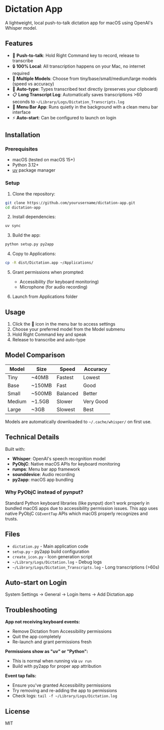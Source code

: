 # Dictation App

A lightweight, local push-to-talk dictation app for macOS using OpenAI's Whisper model.

## Features

- 🎤 **Push-to-talk**: Hold Right Command key to record, release to transcribe
- 🔒 **100% Local**: All transcription happens on your Mac, no internet required
- 🚀 **Multiple Models**: Choose from tiny/base/small/medium/large models (speed vs accuracy)
- 📝 **Auto-type**: Types transcribed text directly (preserves your clipboard)
- 📋 **Long Transcript Log**: Automatically saves transcriptions >60 seconds to `~/Library/Logs/Dictation_Transcripts.log`
- 🎨 **Menu Bar App**: Runs quietly in the background with a clean menu bar interface
- ⚡ **Auto-start**: Can be configured to launch on login

## Installation

### Prerequisites
- macOS (tested on macOS 15+)
- Python 3.12+
- [uv](https://github.com/astral-sh/uv) package manager

### Setup

1. Clone the repository:
```bash
git clone https://github.com/yourusername/dictation-app.git
cd dictation-app
```

2. Install dependencies:
```bash
uv sync
```

3. Build the app:
```bash
python setup.py py2app
```

4. Copy to Applications:
```bash
cp -R dist/Dictation.app ~/Applications/
```

5. Grant permissions when prompted:
   - Accessibility (for keyboard monitoring)
   - Microphone (for audio recording)

6. Launch from Applications folder

## Usage

1. Click the 🎤 icon in the menu bar to access settings
2. Choose your preferred model from the Model submenu
3. Hold Right Command key and speak
4. Release to transcribe and auto-type

## Model Comparison

| Model | Size | Speed | Accuracy |
|-------|------|-------|----------|
| Tiny | ~40MB | Fastest | Lowest |
| Base | ~150MB | Fast | Good |
| Small | ~500MB | Balanced | Better |
| Medium | ~1.5GB | Slower | Very Good |
| Large | ~3GB | Slowest | Best |

Models are automatically downloaded to `~/.cache/whisper/` on first use.

## Technical Details

Built with:
- **Whisper**: OpenAI's speech recognition model
- **PyObjC**: Native macOS APIs for keyboard monitoring
- **rumps**: Menu bar app framework
- **sounddevice**: Audio recording
- **py2app**: macOS app bundling

### Why PyObjC instead of pynput?

Standard Python keyboard libraries (like pynput) don't work properly in bundled macOS apps due to accessibility permission issues. This app uses native PyObjC `CGEventTap` APIs which macOS properly recognizes and trusts.

## Files

- `dictation.py` - Main application code
- `setup.py` - py2app build configuration
- `create_icon.py` - Icon generation script
- `~/Library/Logs/Dictation.log` - Debug logs
- `~/Library/Logs/Dictation_Transcripts.log` - Long transcriptions (>60s)

## Auto-start on Login

System Settings → General → Login Items → Add Dictation.app

## Troubleshooting

**App not receiving keyboard events:**
- Remove Dictation from Accessibility permissions
- Quit the app completely
- Re-launch and grant permissions fresh

**Permissions show as "uv" or "Python":**
- This is normal when running via `uv run`
- Build with py2app for proper app attribution

**Event tap fails:**
- Ensure you've granted Accessibility permissions
- Try removing and re-adding the app to permissions
- Check logs: `tail -f ~/Library/Logs/Dictation.log`

## License

MIT
